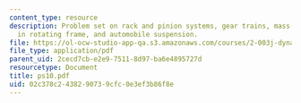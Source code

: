 ```yaml
---
content_type: resource
description: Problem set on rack and pinion systems, gear trains, mass-spring-dashpot
  in rotating frame, and automobile suspension.
file: https://ol-ocw-studio-app-qa.s3.amazonaws.com/courses/2-003j-dynamics-and-control-i-fall-2007/02c378c2438290739cfc0e3ef3b86f8e_ps10.pdf
file_type: application/pdf
parent_uid: 2cecd7cb-e2e9-7511-8d97-ba6e4895727d
resourcetype: Document
title: ps10.pdf
uid: 02c378c2-4382-9073-9cfc-0e3ef3b86f8e
---
```

